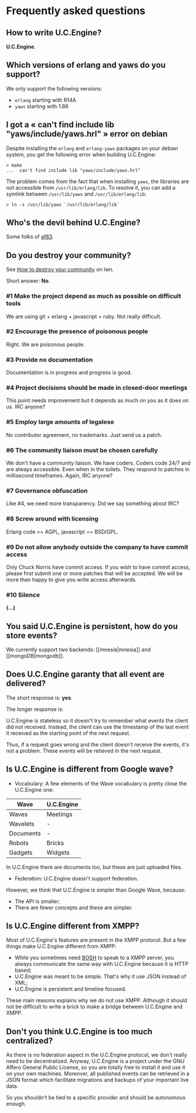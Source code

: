 # Frequently asked questions

## How to write U.C.Engine?

**U.C.Engine**.

## Which versions of erlang and yaws do you support?

We only support the following versions:

- `erlang` starting with R14A
- `yaws` starting with 1.88

## I got a « can't find include lib "yaws/include/yaws.hrl" » error on debian

Despite installing the `erlang` and `erlang-yaws` packages on your
debian system, you get the following error when building U.C.Engine:

    > make
    ...  can't find include lib "yaws/include/yaws.hrl"

The problem comes from the fact that when installing `yaws`, the libraries are
not accessible from `/usr/lib/erlang/lib`. To resolve it, you can add a symlink
between `/usr/lib/yaws` and `/usr/lib/erlang/lib`:

    > ln -s /usr/lib/yaws `/usr/lib/erlang/lib`

## Who's the devil behind U.C.Engine?

Some folks of [af83](http://af83.com/).

## Do you destroy your community?

See [How to destroy your community](http://lwn.net/Articles/370157/) on lwn.

Short answer: **No**.

### #1 Make the project depend as much as possible on difficult tools

We are using git + erlang + javascript + ruby. Not really difficult.

### #2 Encourage the presence of poisonous people

Right. We are poisonous people.

### #3 Provide no documentation

Documentation is in progress and progress is good.

### #4 Project decisions should be made in closed-door meetings

This point needs improvement but it depends as much on you as it does on us. IRC anyone?

### #5 Employ large amounts of legalese

No contributor agreement, no trademarks. Just send us a patch.

### #6 The community liaison must be chosen carefully

We don't have a community liaison. We have coders. Coders code 24/7 and are always accessible. Even when in the toilets. They respond to patches in millisecond timeframes. Again, IRC anyone?

### #7 Governance obfuscation

Like #4, we need more transparency. Did we say something about IRC?

### #8 Screw around with licensing

Erlang code == AGPL, javascript == BSD/GPL.

### #9 Do not allow anybody outside the company to have commit access

Only Chuck Norris have commit access. If you wish to have commit access, please first submit one or more patches that will be accepted. We will be more than happy to give you write access afterwards.

### #10 Silence

**(...)**

## You said U.C.Engine is persistent, how do you store events?

We currently support two backends: [[mnesia|mnesia]] and [[mongoDB|mongodb]].

## Does U.C.Engine garanty that all event are delivered?

The short response is: **yes**.

The longer response is:

U.C.Engine is stateless so it doesn't try to remember what events the client did not received.
Instead, the client can use the timestamp of the last event it received
as the starting point of the next request.

Thus, if a request goes wrong and the client doesn't receive the events, it's not a problem.
These events will be retieved in the next request.

## Is U.C.Engine is different from Google wave?

  - Vocabulary: A few elements of the Wave vocabulary is pretty close the U.C.Engine one:

 Wave      | U.C.Engine
-----------|------------
 Waves     | Meetings
 Wavelets  | -
 Documents | -
 Robots    | Bricks
 Gadgets   | Widgets

In U.C.Engine there are documents too, but these are just uploaded files.

  - Federation: U.C.Engine doesn't support federation.

However, we think that U.C.Engine is simpler than Google Wave, because:

  - The API is smaller;
  - There are fewer concepts and these are simpler.

## Is U.C.Engine different from XMPP?

Most of U.C.Engine's features are present in the XMPP protocol.
But a few things make U.C.Engine different from XMPP:

  - While you sometimes need [BOSH](http://en.wikipedia.org/wiki/BOSH) to speak to a XMPP server,
    you always communicate the same way with U.C.Engine because it is HTTP based;
  - U.C.Engine was meant to be simple. That's why it use JSON instead of XML;
  - U.C.Engine is persistent and timeline focused.

These main reasons explains why we do not use XMPP.
Although it should not be difficult to write a brick to make a bridge between U.C.Engine and XMPP.

## Don't you think U.C.Engine is too much centralized?

As there is no federation aspect in the U.C.Engine protocol, we don't really need to be decentralized.
Anyway, U.C.Engine is a project under the GNU Affero General Public License, so you are totally free to
install it and use it on your own machines. Moreover, all published events can be retrieved in a JSON format which
facilitate migrations and backups of your important live data.

So you shouldn't be tied to a specific provider and should be autonomous enough.

